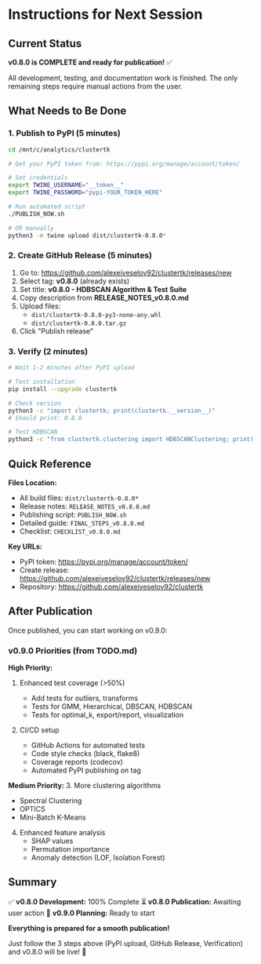 # Instructions for Next Session

## Current Status

**v0.8.0 is COMPLETE and ready for publication!** ✅

All development, testing, and documentation work is finished.
The only remaining steps require manual actions from the user.

## What Needs to Be Done

### 1. Publish to PyPI (5 minutes)

```bash
cd /mnt/c/analytics/clustertk

# Get your PyPI token from: https://pypi.org/manage/account/token/

# Set credentials
export TWINE_USERNAME="__token__"
export TWINE_PASSWORD="pypi-YOUR_TOKEN_HERE"

# Run automated script
./PUBLISH_NOW.sh

# OR manually
python3 -m twine upload dist/clustertk-0.8.0*
```

### 2. Create GitHub Release (5 minutes)

1. Go to: https://github.com/alexeiveselov92/clustertk/releases/new
2. Select tag: **v0.8.0** (already exists)
3. Set title: **v0.8.0 - HDBSCAN Algorithm & Test Suite**
4. Copy description from **RELEASE_NOTES_v0.8.0.md**
5. Upload files:
   - `dist/clustertk-0.8.0-py3-none-any.whl`
   - `dist/clustertk-0.8.0.tar.gz`
6. Click "Publish release"

### 3. Verify (2 minutes)

```bash
# Wait 1-2 minutes after PyPI upload

# Test installation
pip install --upgrade clustertk

# Check version
python3 -c "import clustertk; print(clustertk.__version__)"
# Should print: 0.8.0

# Test HDBSCAN
python3 -c "from clustertk.clustering import HDBSCANClustering; print('HDBSCAN OK!')"
```

## Quick Reference

**Files Location:**
- All build files: `dist/clustertk-0.8.0*`
- Release notes: `RELEASE_NOTES_v0.8.0.md`
- Publishing script: `PUBLISH_NOW.sh`
- Detailed guide: `FINAL_STEPS_v0.8.0.md`
- Checklist: `CHECKLIST_v0.8.0.md`

**Key URLs:**
- PyPI token: https://pypi.org/manage/account/token/
- Create release: https://github.com/alexeiveselov92/clustertk/releases/new
- Repository: https://github.com/alexeiveselov92/clustertk

## After Publication

Once published, you can start working on v0.9.0:

### v0.9.0 Priorities (from TODO.md)

**High Priority:**
1. Enhanced test coverage (>50%)
   - Add tests for outliers, transforms
   - Tests for GMM, Hierarchical, DBSCAN, HDBSCAN
   - Tests for optimal_k, export/report, visualization

2. CI/CD setup
   - GitHub Actions for automated tests
   - Code style checks (black, flake8)
   - Coverage reports (codecov)
   - Automated PyPI publishing on tag

**Medium Priority:**
3. More clustering algorithms
   - Spectral Clustering
   - OPTICS
   - Mini-Batch K-Means

4. Enhanced feature analysis
   - SHAP values
   - Permutation importance
   - Anomaly detection (LOF, Isolation Forest)

## Summary

✅ **v0.8.0 Development:** 100% Complete
⏳ **v0.8.0 Publication:** Awaiting user action
🎯 **v0.9.0 Planning:** Ready to start

**Everything is prepared for a smooth publication!**

Just follow the 3 steps above (PyPI upload, GitHub Release, Verification)
and v0.8.0 will be live! 🚀
